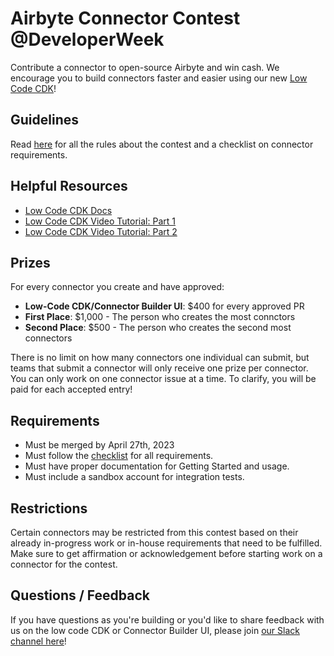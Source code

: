 # Airbyte Connector Contest @DeveloperWeek
Contribute a connector to open-source Airbyte and win cash. We encourage you to build connectors faster and easier using our new [Low Code CDK](https://docs.airbyte.com/connector-development/config-based/)!

## Guidelines

Read [here](GUIDELINES.md) for all the rules about the contest and a checklist on connector requirements.

## Helpful Resources

* [Low Code CDK Docs](https://docs.airbyte.com/connector-development/config-based/)
* [Low Code CDK Video Tutorial: Part 1](https://youtu.be/i7VSL2bDvmw)
* [Low Code CDK Video Tutorial: Part 2](https://youtu.be/LQ2RqsrxIRc)
<!--- [Python CDK Docs](https://docs.airbyte.io/connector-development)
* [CDK Tutorial: Creating an HTTP API Source](https://docs.airbyte.io/connector-development/tutorials/cdk-tutorial-python-http)
* [CDK Tutorial: HTTP API Source Speedrun](https://docs.airbyte.io/connector-development/tutorials/cdk-speedrun)
* [CDK Video: HTTP API Source Speedrun](https://www.youtube.com/watch?v=kJ3hLoNfz_E&t=4s&ab_channel=Airbyte) --->

## Prizes

For every connector you create and have approved:
* **Low-Code CDK/Connector Builder UI**: $400 for every approved PR
* **First Place**:  $1,000 - The person who creates the most connctors 
* **Second Place**: $500 -  The person who creates the second most connectors 

There is no limit on how many connectors one individual can submit, but teams that submit a connector will only receive one prize per connector. You can only work on one connector issue at a time. To clarify, you will be paid for each accepted entry!

## Requirements
* Must be merged by April 27th, 2023
* Must follow the [checklist](GUIDELINES.md) for all requirements.
* Must have proper documentation for Getting Started and usage.
* Must include a sandbox account for integration tests.

## Restrictions
Certain connectors may be restricted from this contest based on their already in-progress work or in-house requirements that need to be fulfilled. Make sure to get affirmation or acknowledgement before starting work on a connector for the contest.

## Questions / Feedback
If you have questions as you're building or you'd like to share feedback with us on the low code CDK or Connector Builder UI, please join [our Slack channel here](https://slack.airbyte.com/?_ga=2.24956410.1736686712.1680799031-1865779746.1651594540)!
